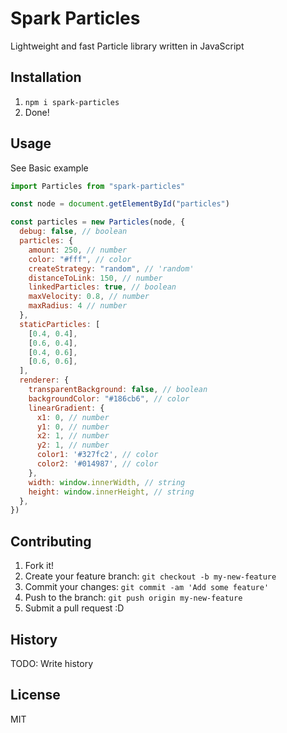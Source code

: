 # Spark Particles
Lightweight and fast Particle library written in JavaScript
## Installation
1. `npm i spark-particles`
2. Done!
## Usage
See Basic example

```javascript
import Particles from "spark-particles"

const node = document.getElementById("particles")

const particles = new Particles(node, {
  debug: false, // boolean
  particles: {
    amount: 250, // number
    color: "#fff", // color
    createStrategy: "random", // 'random'
    distanceToLink: 150, // number
    linkedParticles: true, // boolean
    maxVelocity: 0.8, // number
    maxRadius: 4 // number
  },
  staticParticles: [
    [0.4, 0.4],
    [0.6, 0.4],
    [0.4, 0.6],
    [0.6, 0.6],
  ],
  renderer: {
    transparentBackground: false, // boolean
    backgroundColor: "#186cb6", // color
    linearGradient: {
      x1: 0, // number
      y1: 0, // number
      x2: 1, // number
      y2: 1, // number
      color1: '#327fc2', // color
      color2: '#014987', // color
    },
    width: window.innerWidth, // string
    height: window.innerHeight, // string
  },
})

```
## Contributing
1. Fork it!
2. Create your feature branch: `git checkout -b my-new-feature`
3. Commit your changes: `git commit -am 'Add some feature'`
4. Push to the branch: `git push origin my-new-feature`
5. Submit a pull request :D
## History
TODO: Write history
## License
MIT